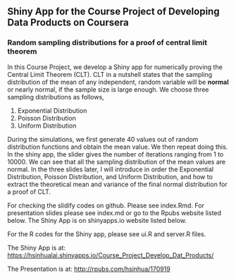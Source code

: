 ## Shiny App for the Course Project of Developing Data Products on Coursera

### Random sampling distributions for a proof of central limit theorem
In this Course Project, we develop a Shiny app for numerically proving the Central Limit Theorem (CLT). CLT in a nutshell states that the sampling distribution of the mean of any independent, random variable will be **normal** or nearly normal, if the sample size is large enough. We choose three sampling distributions as follows,

1. Exponential Distribution
2. Poisson Distribution
3. Uniform Distribution

During the simulations, we first generate 40 values out of random distribution functions and obtain the mean value. We then repeat doing this. In the shiny app, the slider gives the number of iterations ranging from 1 to 10000. We can see that all the sampling distribution of the mean values are normal. In the three slides later, I will introduce in order the Exponential Distribution, Poisson Distribution, and Uniform Distribution, and how to extract the theoretical mean and variance of the final normal distribution for a proof of CLT.

For checking the slidify codes on github. Please see index.Rmd. For presentation slides please see index.md or go to the Rpubs website listed below. The Shiny App is on shinyapps.io website listed below.

For the R codes for the Shiny app, please see ui.R and server.R files.

The Shiny App is at: https://hsinhualai.shinyapps.io/Course_Project_Develop_Dat_Products/

The Presentation is at: http://rpubs.com/hsinhua/170919